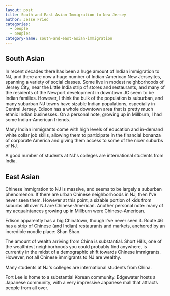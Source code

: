 ```yaml
---
layout: post
title: South and East Asian Immigration to New Jersey
author: Jesse Fried
categories:
  - people
  - peoples
category-name: south-and-east-asian-immigration
---
```


## South Asian

In recent decades there has been a huge amount of Indian immigration to NJ, and there are now a huge number of Indian-American New Jerseyites, spanning a variety of social classes. Some live in modest neighborhoods of Jersey City, near the Little India strip of stores and restaurants, and many of the residents of the Newport development in downtown JC seem to be Indian families. However, I think the bulk of the population is suburban, and many suburban NJ towns have sizable Indian populations, especially in Central Jersey. Edison has a whole downtown area that is pretty much ethnic Indian businesses. On a personal note, growing up in Millburn, I had some Indian-American friends.

Many Indian immigrants come with high levels of education and in-demand white collar job skills, allowing them to participate in the financial bonanza of corporate America and giving them access to some of the nicer suburbs of NJ. 

A good number of students at NJ's colleges are international students from India. 

## East Asian

Chinese immigration to NJ is massive, and seems to be largely a suburban phenomenon. If there are urban Chinese neighborhoods in NJ, then I've never seen them. However at this point, a sizable portion of kids from suburbs all over NJ are Chinese-American. Another personal note: many of my acquaintances growing up in Millburn were Chinese-American.

Edison apparently has a big Chinatown, though I've never seen it. Route 46 has a strip of Chinese (and Indian) restaurants and markets, anchored by an incredible noodle place: Shan Shan.

The amount of wealth arriving from China is substantial. Short Hills, one of the wealthiest neighborhoods you could probably find anywhere, is currently in the midst of a demographic shift towards Chinese immigrants. However, not all Chinese immigrants to NJ are wealthy. 

Many students at NJ's colleges are international students from China. 

Fort Lee is home to a substantial Korean community. Edgewater hosts a Japanese community, with a very impressive Japanese mall that attracts people from all over.

